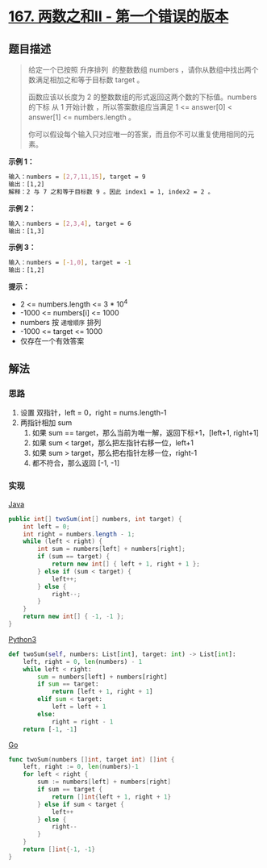 # [167. 两数之和Ⅱ - 第一个错误的版本](https://leetcode-cn.com/problems/two-sum-ii-input-array-is-sorted/)

## 题目描述

> 给定一个已按照 升序排列  的整数数组 numbers ，请你从数组中找出两个数满足相加之和等于目标数 target 。
>
> 函数应该以长度为 2 的整数数组的形式返回这两个数的下标值。numbers 的下标 从 1 开始计数 ，所以答案数组应当满足 1 <= answer[0] < answer[1] <= numbers.length 。
>
> 你可以假设每个输入只对应唯一的答案，而且你不可以重复使用相同的元素。

**示例 1：**

```sh
输入：numbers = [2,7,11,15], target = 9
输出：[1,2]
解释：2 与 7 之和等于目标数 9 。因此 index1 = 1, index2 = 2 。
```

**示例 2：**

```sh
输入：numbers = [2,3,4], target = 6
输出：[1,3]
```

**示例 3：**

```sh
输入：numbers = [-1,0], target = -1
输出：[1,2]
```

**提示：**

- 2 <= numbers.length <= 3 * 10<sup>4</sup>
- -1000 <= numbers[i] <= 1000
- numbers 按 `递增顺序` 排列
- -1000 <= target <= 1000
- 仅存在一个有效答案

## 解法

### 思路

1. 设置 双指针，left = 0，right = nums.length-1
2. 两指针相加 sum
   1. 如果 sum == target，那么当前为唯一解，返回下标+1，[left+1, right+1]
   2. 如果 sum < target，那么把左指针右移一位，left+1
   3. 如果 sum > target，那么把右指针左移一位，right-1
   4. 都不符合，那么返回 [-1, -1]

### 实现

[Java](./Solution.java)

```java
public int[] twoSum(int[] numbers, int target) {
    int left = 0;
    int right = numbers.length - 1;
    while (left < right) {
        int sum = numbers[left] + numbers[right];
        if (sum == target) {
            return new int[] { left + 1, right + 1 };
        } else if (sum < target) {
            left++;
        } else {
            right--;
        }
    }
    return new int[] { -1, -1 };
}
```

[Python3](./solution.py)

```python
def twoSum(self, numbers: List[int], target: int) -> List[int]:
    left, right = 0, len(numbers) - 1
    while left < right:
        sum = numbers[left] + numbers[right]
        if sum == target:
            return [left + 1, right + 1]
        elif sum < target:
            left = left + 1
        else:
            right = right - 1
    return [-1, -1]
```

[Go](./solution.go)

```go
func twoSum(numbers []int, target int) []int {
    left, right := 0, len(numbers)-1
    for left < right {
        sum := numbers[left] + numbers[right]
        if sum == target {
            return []int{left + 1, right + 1}
        } else if sum < target {
            left++
        } else {
            right--
        }
    }
    return []int{-1, -1}
}
```
